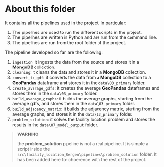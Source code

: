 About this folder
==============================
It contains all the pipelines used in the project. In particular:

1. The pipelines are used to run the different scripts in the project. 
2. The pipelines are written in Python and are run from the command line. 
3. The pipelines are run from the root folder of the project.

The pipeline developed so far, are the following:

1. `ingestion`: it ingests the data from the source and stores it in a **MongoDB** collection.
2. `cleaning`: it cleans the data and stores it in a **MongoDB** collection.
3. `convert_to_gdf`: it converts the data from a **MongoDB** collection to a **GeoPandas** dataframe and stores it in the `data\03_primary` folder.
4. `create_average_gdfs`: it creates the average **GeoPandas** dataframes and stores them in the `data\03_primary` folder.
5. `build_average_graphs`: it builds the average graphs, starting from the average gdfs, and stores them in the `data\03_primary` folder.
6. `build_adjacency_matrix`: it builds the adjacency matrix, starting from the average graphs, and stores it in the `data\03_primary` folder.
7. `problem_solution`: it solves the facility location problem and stores the results in the `data\07_model_output` folder.



> **WARNING**
> 
> the **problem_solution** pipeline is not a real pipeline. It is simple a script inside the `src\facility_location_Bergen\pipelines\problem_solution` folder. It has been added here for choerence with the rest of the project.
